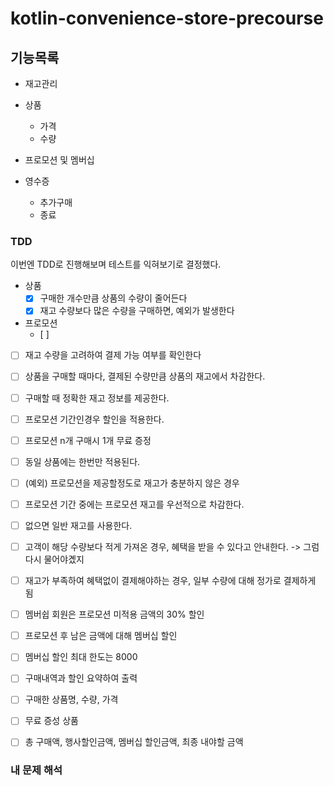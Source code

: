# kotlin-convenience-store-precourse

## 기능목록

- 재고관리
- 상품
    - 가격
    - 수량

- 프로모션 및 멤버십

- 영수증
    - 추가구매
    - 종료

### TDD
이번엔 TDD로 진행해보며 테스트를 익혀보기로 결정했다.


- 상품
    - [x] 구매한 개수만큼 상품의 수량이 줄어든다
    - [x] 재고 수량보다 많은 수량을 구매하면, 예외가 발생한다

- 프로모션
  - [ ] 
- [ ] 재고 수량을 고려하여 결제 가능 여부를 확인한다
- [ ] 상품을 구매할 때마다, 결제된 수량만큼 상품의 재고에서 차감한다.
- [ ] 구매할 때 정확한 재고 정보를 제공한다.

- [ ] 프로모션 기간인경우 할인을 적용한다.
- [ ] 프로모션 n개 구매시 1개 무료 증정
- [ ] 동일 상품에는 한번만 적용된다.
- [ ] (예외) 프로모션을 제공할정도로 재고가 충분하지 않은 경우
- [ ] 프로모션 기간 중에는 프로모션 재고를 우선적으로 차감한다.
- [ ] 없으면 일반 재고를 사용한다.
- [ ] 고객이 해당 수량보다 적게 가져온 경우, 혜택을 받을 수 있다고 안내한다. -> 그럼 다시 물어야곘지
- [ ] 재고가 부족하여 혜택없이 결제해야하는 경우, 일부 수량에 대해 정가로 결제하게 됨

- [ ] 멤버쉽 회원은 프로모션 미적용 금액의 30% 할인
- [ ] 프로모션 후 남은 금액에 대해 멤버십 할인
- [ ] 멤버십 할인 최대 한도는 8000

- [ ] 구매내역과 할인 요약하여 출력
- [ ] 구매한 상품명, 수량, 가격
- [ ] 무료 증성 상품
- [ ] 총 구매액, 행사할인금액, 멤버십 할인금액, 최종 내야할 금액





### 내 문제 해석